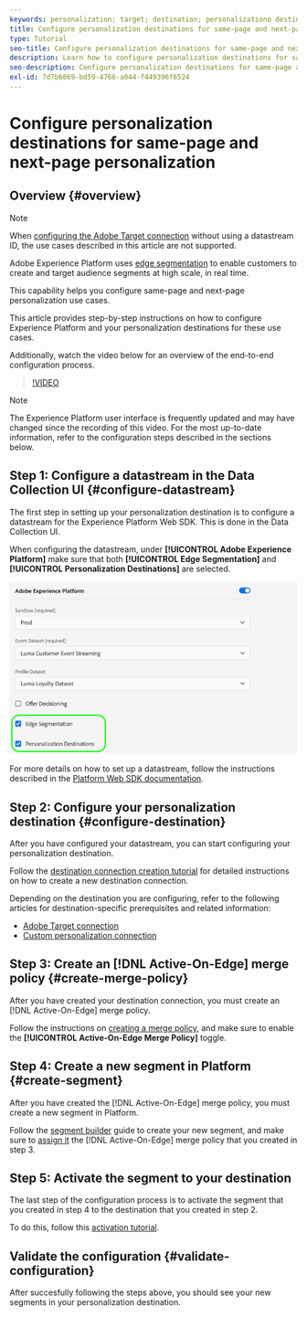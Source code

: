 ```yaml
---
keywords: personalization; target; destination; personalizationo destinations; configure personalization destinations; same page; next page;
title: Configure personalization destinations for same-page and next-page personalization
type: Tutorial
seo-title: Configure personalization destinations for same-page and next-page personalization.
description: Learn how to configure personalization destinations for same-page and next-page personalization.
seo-description: Configure personalization destinations for same-page and next-page personalization.
exl-id: 7d7b6869-bd59-4766-a044-f449396f6524
---
```

# Configure personalization destinations for same-page and next-page personalization

## Overview {#overview}

>[!NOTE]
>
>When [configuring the Adobe Target connection](../catalog/personalization/adobe-target-connection.md) without using a datastream ID, the use cases described in this article are not supported.

Adobe Experience Platform uses [edge segmentation](../../segmentation/ui/edge-segmentation.md) to enable customers to create and target audience segments at high scale, in real time.

This capability helps you configure same-page and next-page personalization use cases.

This article provides step-by-step instructions on how to configure Experience Platform and your personalization destinations for these use cases.

Additionally, watch the video below for an overview of the end-to-end configuration process.

>[!VIDEO](https://video.tv.adobe.com/v/340091/)

>[!NOTE]
>
>The Experience Platform user interface is frequently updated and may have changed since the recording of this video. For the most up-to-date information, refer to the configuration steps described in the sections below.

## Step 1: Configure a datastream in the Data Collection UI {#configure-datastream}

The first step in setting up your personalization destination is to configure a datastream for the Experience Platform Web SDK. This is done in the Data Collection UI. 

When configuring the datastream, under **[!UICONTROL Adobe Experience Platform]** make sure that both **[!UICONTROL Edge Segmentation]** and **[!UICONTROL Personalization Destinations]** are selected.

![Datastream configuration](../assets/ui/configure-personalization-destinations/datastream-config.png)

For more details on how to set up a datastream, follow the instructions described in the [Platform Web SDK documentation](../../edge/datastreams/overview.md).

## Step 2: Configure your personalization destination {#configure-destination}

After you have configured your datastream, you can start configuring your personalization destination.

Follow the [destination connection creation tutorial](../ui/connect-destination.md) for detailed instructions on how to create a new destination connection.

Depending on the destination you are configuring, refer to the following articles for destination-specific prerequisites and related information:

* [Adobe Target connection](../catalog/personalization/adobe-target-connection.md)
* [Custom personalization connection](../catalog/personalization/custom-personalization.md)

## Step 3: Create an [!DNL Active-On-Edge] merge policy {#create-merge-policy}

After you have created your destination connection, you must create an [!DNL Active-On-Edge] merge policy.

Follow the instructions on [creating a merge policy](../../profile/merge-policies/ui-guide.md#create-a-merge-policy), and make sure to enable the **[!UICONTROL Active-On-Edge Merge Policy]** toggle.

## Step 4: Create a new segment in Platform {#create-segment}

After you have created the [!DNL Active-On-Edge] merge policy, you must create a new segment in Platform.

Follow the [segment builder](../../segmentation/ui/segment-builder.md) guide to create your new segment, and make sure to [assign it](../../segmentation/ui/segment-builder.md#merge-policies) the [!DNL Active-On-Edge] merge policy that you created in step 3.

## Step 5: Activate the segment to your destination

The last step of the configuration process is to activate the segment that you created in step 4 to the destination that you created in step 2.

To do this, follow this [activation tutorial](../ui/activate-profile-request-destinations.md).

## Validate the configuration {#validate-configuration}

After succesfully following the steps above, you should see your new segments in your personalization destination.
